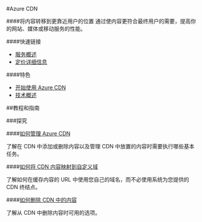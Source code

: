 <properties linkid="dev-net-Cloud-Service" urlDisplayName="Windows Azure CDN" pageTitle="Windows Azure 服务管理：CDN" metaKeywords="CDN" description="" metaCanonical="" services="CDN" documentationCenter="Services" title="Move your content closer to your users" authors="" solutions="" manager="" editor="" />

#Azure CDN</h1>

####将内容转移到更靠近用户的位置
通过使内容更符合最终用户的需要，提高你的网站、媒体或移动服务的性能。

####快速链接

-   [服务概述](/home/features/caching/)
-   [定价详细信息](/pricing/details/cdn/)
      
####特色

-   [开始使用 Azure CDN](/zh-cn/documentation/articles/cdn-how-to-use/)
-   [技术概述](http://msdn.microsoft.com/zh-cn/library/azure/ff919703.aspx)

##教程和指南
  
###探究

####[如何管理 Azure CDN](http://msdn.microsoft.com/zh-cn/library/azure/gg680305.aspx)

了解在 CDN 中添加或删除内容以及管理 CDN 中放置的内容时需要执行哪些基本任务。

####[如何将 CDN 内容映射到自定义域](http://msdn.microsoft.com/zh-cn/library/azure/gg680307.aspx)

了解如何在缓存内容的 URL 中使用您自己的域名，而不必使用系统为您提供的 CDN 终结点。

####[如何删除 CDN 中的内容](http://msdn.microsoft.com/zh-cn/library/azure/gg680303.aspx)

了解从 CDN 中删除内容时可用的选项。



